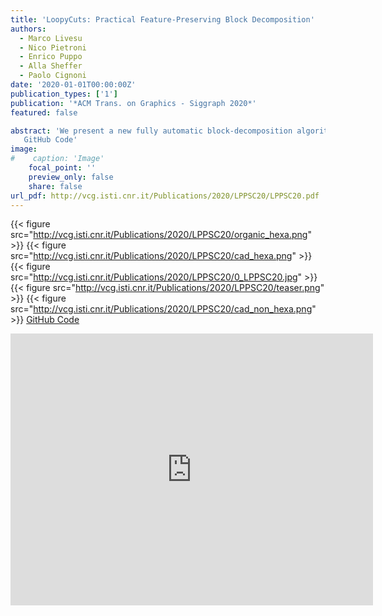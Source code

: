 ```yaml
---
title: 'LoopyCuts: Practical Feature-Preserving Block Decomposition'
authors:
  - Marco Livesu
  - Nico Pietroni
  - Enrico Puppo
  - Alla Sheffer
  - Paolo Cignoni
date: '2020-01-01T00:00:00Z'
publication_types: ['1']
publication: '*ACM Trans. on Graphics - Siggraph 2020*'
featured: false

abstract: 'We present a new fully automatic block-decomposition algorithm for feature-preserving, strongly hex-dominant meshing, that yields results with a drastically larger percentage of hex elements than prior art. Our method is guided by a surface field that conforms to both surface curvature and feature lines, and exploits an ordered set of cutting loops that evenly cover the input surface, defining an arrangement of loops suitable for hex-element generation. We decompose the solid into coarse blocks by iteratively cutting it with surfaces bounded by these loops. The vast majority of the obtained blocks can be turned into hexahedral cells via simple midpoint subdivision.    GitHub Code'
image:
#    caption: 'Image'
    focal_point: ''
    preview_only: false
    share: false
url_pdf: http://vcg.isti.cnr.it/Publications/2020/LPPSC20/LPPSC20.pdf
---
```

{{< figure src="http://vcg.isti.cnr.it/Publications/2020/LPPSC20/organic_hexa.png" >}}
{{< figure src="http://vcg.isti.cnr.it/Publications/2020/LPPSC20/cad_hexa.png" >}}
{{< figure src="http://vcg.isti.cnr.it/Publications/2020/LPPSC20/0_LPPSC20.jpg" >}}
{{< figure src="http://vcg.isti.cnr.it/Publications/2020/LPPSC20/teaser.png" >}}
{{< figure src="http://vcg.isti.cnr.it/Publications/2020/LPPSC20/cad_non_hexa.png" >}}
[GitHub Code](https://github.com/mlivesu/LoopyCuts)

<iframe width="580" height="435" src="https://www.youtube.com/embed/n-rWtLi3LSU" frameborder="0" allow="accelerometer; autoplay; encrypted-media; gyroscope; picture-in-picture" frameborder="0" allowfullscreen>

